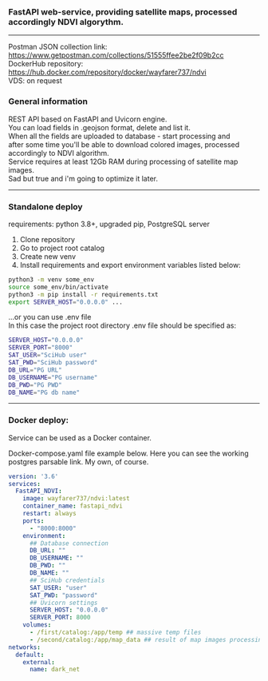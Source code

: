### FastAPI web-service, providing satellite maps, processed accordingly NDVI algorythm.  
_______

Postman JSON collection link: https://www.getpostman.com/collections/51555ffee2be2f09b2cc  
DockerHub repository: https://hub.docker.com/repository/docker/wayfarer737/ndvi  
VDS: on request

### General information
REST API based on FastAPI and Uvicorn engine.  
You can load fields in .geojson format, delete and list it.  
When all the fields are uploaded to database - start processing and  
after some time you'll be able to download colored images, processed   
accordingly to NDVI algorithm.  
Service requires at least 12Gb RAM during processing of satellite map images.  
Sad but true and i'm going to optimize it later.

___
### Standalone deploy
requirements: python 3.8+, upgraded pip, PostgreSQL server
1. Clone repository
2. Go to project root catalog
3. Create new venv
4. Install requirements and export environment variables listed below:
```bash
python3 -m venv some_env
source some_env/bin/activate
python3 -m pip install -r requirements.txt
export SERVER_HOST="0.0.0.0" ...
```
...or you can use .env file  
In this case the project root directory .env file should be specified as: 
```bash
SERVER_HOST="0.0.0.0"  
SERVER_PORT="8000"  
SAT_USER="SciHub user"  
SAT_PWD="SciHub password"  
DB_URL="PG URL"  
DB_USERNAME="PG username"  
DB_PWD="PG PWD"  
DB_NAME="PG db name"  
```
___
### Docker deploy:  
Service can be used as a Docker container.  

 Docker-compose.yaml file example below. 
 Here you can see the working postgres parsable link. My own, of course. 

```yaml
version: '3.6'
services:
  FastAPI_NDVI:
    image: wayfarer737/ndvi:latest
    container_name: fastapi_ndvi
    restart: always
    ports:
      - "8000:8000"
    environment:
      ## Database connection
      DB_URL: ""
      DB_USERNAME: ""
      DB_PWD: ""
      DB_NAME: ""
      ## SciHub credentials
      SAT_USER: "user"
      SAT_PWD: "password"
      ## Uvicorn settings
      SERVER_HOST: "0.0.0.0"
      SERVER_PORT: 8000
    volumes:
      - /first/catalog:/app/temp ## massive temp files
      - /second/catalog:/app/map_data ## result of map images processing
networks:
  default:
    external:
      name: dark_net
```
